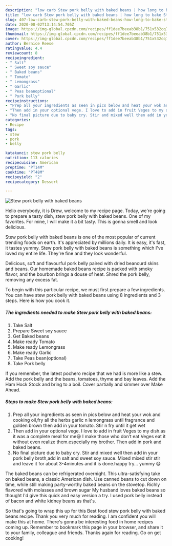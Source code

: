 ```yaml
---
description: "low carb Stew pork belly with baked beans | how long to bake Stew pork belly with baked beans"
title: "low carb Stew pork belly with baked beans | how long to bake Stew pork belly with baked beans"
slug: 407-low-carb-stew-pork-belly-with-baked-beans-how-long-to-bake-stew-pork-belly-with-baked-beans
date: 2020-08-02T13:14:54.705Z
image: https://img-global.cpcdn.com/recipes/ff1dee7beeab38b1/751x532cq70/stew-pork-belly-with-baked-beans-recipe-main-photo.jpg
thumbnail: https://img-global.cpcdn.com/recipes/ff1dee7beeab38b1/751x532cq70/stew-pork-belly-with-baked-beans-recipe-main-photo.jpg
cover: https://img-global.cpcdn.com/recipes/ff1dee7beeab38b1/751x532cq70/stew-pork-belly-with-baked-beans-recipe-main-photo.jpg
author: Bernice Reese
ratingvalue: 4.4
reviewcount: 8
recipeingredient:
- " Salt"
- " Sweet soy sauce"
- " Baked beans"
- " Tomato"
- " Lemongrass"
- " Garlic"
- " Peas beanoptional"
- " Pork belly"
recipeinstructions:
- "Prep all your ingredients as seen in pics below and heat your wok and cooking oil,fry all the herbs garlic n lemongrass until fragrance and golden brown then add in your tomato. Stir n fry until it get wet"
- "Then add in your optional vege. I love to add in fruit Veges to my dish.as it was a complete meal for me😆 I make those who don’t eat Veges eat it without even realize them.especially my brother. Then add in pork and baked beans."
- "No final picture due to baby cry. Stir and mixed well then add in your pork belly broth,add in salt and sweet soy sauce. Mixed mixed stir stir and leave it for about 3-4minutes and it is done.happy try... yummy 😋"
categories:
- Recipe
tags:
- stew
- pork
- belly

katakunci: stew pork belly 
nutrition: 113 calories
recipecuisine: American
preptime: "PT14M"
cooktime: "PT48M"
recipeyield: "2"
recipecategory: Dessert

---
```



![Stew pork belly with baked beans](https://img-global.cpcdn.com/recipes/ff1dee7beeab38b1/751x532cq70/stew-pork-belly-with-baked-beans-recipe-main-photo.jpg)

Hello everybody, it is Drew, welcome to my recipe page. Today, we're going to prepare a tasty dish, stew pork belly with baked beans. One of my favorites. For mine, I will make it a bit tasty. This is gonna smell and look delicious.

Stew pork belly with baked beans is one of the most popular of current trending foods on earth. It's appreciated by millions daily. It is easy, it's fast, it tastes yummy. Stew pork belly with baked beans is something which I've loved my entire life. They're fine and they look wonderful.

Delicious, soft and flavourful pork belly paired with dried beancurd skins and beans. Our homemade baked beans recipe is packed with smoky flavor, and the bourbon brings a douse of heat. Shred the pork belly, removing any excess fat.


To begin with this particular recipe, we must first prepare a few ingredients. You can have stew pork belly with baked beans using 8 ingredients and 3 steps. Here is how you cook it.

<!--inarticleads1-->

##### The ingredients needed to make Stew pork belly with baked beans:

1. Take  Salt
1. Prepare  Sweet soy sauce
1. Get  Baked beans
1. Make ready  Tomato
1. Make ready  Lemongrass
1. Make ready  Garlic
1. Take  Peas bean(optional)
1. Take  Pork belly


If you remember, the latest pochero recipe that we had is more like a stew. Add the pork belly and the beans, tomatoes, thyme and bay leaves. Add the Ham Hock Stock and bring to a boil. Cover partially and simmer over Make Ahead. 

<!--inarticleads2-->

##### Steps to make Stew pork belly with baked beans:

1. Prep all your ingredients as seen in pics below and heat your wok and cooking oil,fry all the herbs garlic n lemongrass until fragrance and golden brown then add in your tomato. Stir n fry until it get wet
1. Then add in your optional vege. I love to add in fruit Veges to my dish.as it was a complete meal for me😆 I make those who don’t eat Veges eat it without even realize them.especially my brother. Then add in pork and baked beans.
1. No final picture due to baby cry. Stir and mixed well then add in your pork belly broth,add in salt and sweet soy sauce. Mixed mixed stir stir and leave it for about 3-4minutes and it is done.happy try... yummy 😋


The baked beans can be refrigerated overnight. This ultra-satisfying take on baked beans, a classic American dish. Use canned beans to cut down on time, while still making party-worthy baked beans on the stovetop. Richly flavored with molasses and brown sugar My husband loves baked beans so thought I&#39;d give this quick and easy version a try. I used pork belly instead of bacon and white kidney beans as that&#39;s. 

So that's going to wrap this up for this Best food stew pork belly with baked beans recipe. Thank you very much for reading. I am confident you will make this at home. There's gonna be interesting food in home recipes coming up. Remember to bookmark this page in your browser, and share it to your family, colleague and friends. Thanks again for reading. Go on get cooking!
